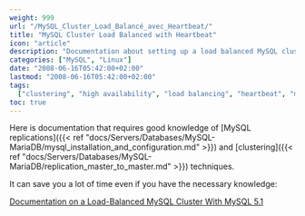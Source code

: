 ```yaml
---
weight: 999
url: "/MySQL_Cluster_Load_Balancé_avec_Heartbeat/"
title: "MySQL Cluster Load Balanced with Heartbeat"
icon: "article"
description: "Documentation about setting up a load balanced MySQL cluster with Heartbeat, including links to detailed PDF resources."
categories: ["MySQL", "Linux"]
date: "2008-06-16T05:42:00+02:00"
lastmod: "2008-06-16T05:42:00+02:00"
tags:
  ["clustering", "high availability", "load balancing", "heartbeat", "mysql"]
toc: true
---
```


Here is documentation that requires good knowledge of [MySQL replications]({{< ref "docs/Servers/Databases/MySQL-MariaDB/mysql_installation_and_configuration.md" >}}) and [clustering]({{< ref "docs/Servers/Databases/MySQL-MariaDB/replication_master_to_master.md" >}}) techniques.

It can save you a lot of time even if you have the necessary knowledge:

[Documentation on a Load-Balanced MySQL Cluster With MySQL 5.1](/pdf/load-balanced_mysql_cluster_with_mysql_5_1.pdf)

